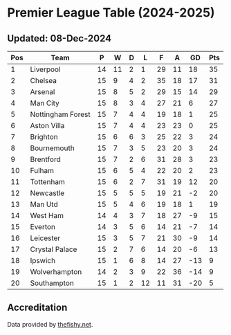 # Premier League Table (2024-2025)
## Updated: 08-Dec-2024

| Pos | Team | P | W | D | L | F | A | GD | Pts |
| --- | --- | --- | --- | --- | --- | --- | --- | --- | --- |
| 1 | Liverpool | 14 | 11 | 2 | 1 | 29 | 11 | 18 | 35 |
| 2 | Chelsea | 15 | 9 | 4 | 2 | 35 | 18 | 17 | 31 |
| 3 | Arsenal | 15 | 8 | 5 | 2 | 29 | 15 | 14 | 29 |
| 4 | Man City | 15 | 8 | 3 | 4 | 27 | 21 | 6 | 27 |
| 5 | Nottingham Forest | 15 | 7 | 4 | 4 | 19 | 18 | 1 | 25 |
| 6 | Aston Villa | 15 | 7 | 4 | 4 | 23 | 23 | 0 | 25 |
| 7 | Brighton | 15 | 6 | 6 | 3 | 25 | 22 | 3 | 24 |
| 8 | Bournemouth | 15 | 7 | 3 | 5 | 23 | 20 | 3 | 24 |
| 9 | Brentford | 15 | 7 | 2 | 6 | 31 | 28 | 3 | 23 |
| 10 | Fulham | 15 | 6 | 5 | 4 | 22 | 20 | 2 | 23 |
| 11 | Tottenham | 15 | 6 | 2 | 7 | 31 | 19 | 12 | 20 |
| 12 | Newcastle | 15 | 5 | 5 | 5 | 19 | 21 | -2 | 20 |
| 13 | Man Utd | 15 | 5 | 4 | 6 | 19 | 18 | 1 | 19 |
| 14 | West Ham | 14 | 4 | 3 | 7 | 18 | 27 | -9 | 15 |
| 15 | Everton | 14 | 3 | 5 | 6 | 14 | 21 | -7 | 14 |
| 16 | Leicester | 15 | 3 | 5 | 7 | 21 | 30 | -9 | 14 |
| 17 | Crystal Palace | 15 | 2 | 7 | 6 | 14 | 20 | -6 | 13 |
| 18 | Ipswich | 15 | 1 | 6 | 8 | 14 | 27 | -13 | 9 |
| 19 | Wolverhampton | 14 | 2 | 3 | 9 | 22 | 36 | -14 | 9 |
| 20 | Southampton | 15 | 1 | 2 | 12 | 11 | 31 | -20 | 5 |

## Accreditation 

Data provided by [thefishy.net](https://www.thefishy.net/).